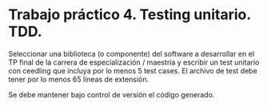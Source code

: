 # Trabajo práctico 4. Testing unitario. TDD.

Seleccionar una biblioteca (o componente) del software a desarrollar en el TP final de la carrera de especialización / maestría y escribir un test unitario con ceedling que incluya por lo menos 5 test cases. El archivo de test debe tener por lo menos 65 líneas de extensión.

Se debe mantener bajo control de versión el código generado.